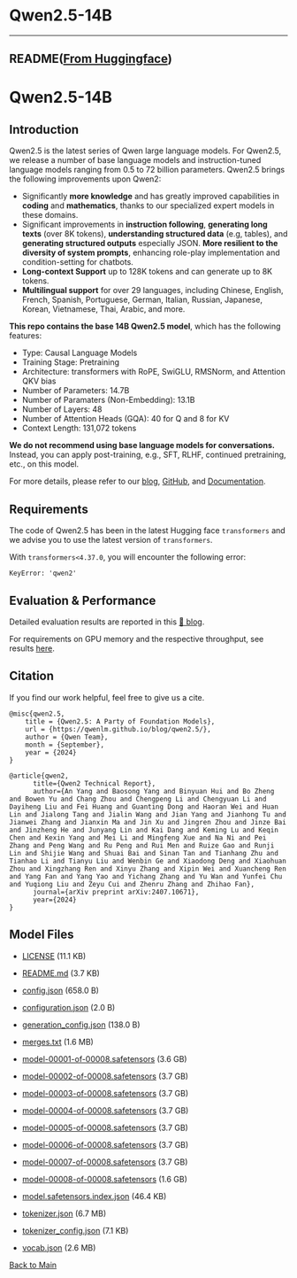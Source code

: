 
# Qwen2.5-14B
---


## README([From Huggingface](https://huggingface.co/Qwen/Qwen2.5-14B))



# Qwen2.5-14B

## Introduction

Qwen2.5 is the latest series of Qwen large language models. For Qwen2.5, we release a number of base language models and instruction-tuned language models ranging from 0.5 to 72 billion parameters. Qwen2.5 brings the following improvements upon Qwen2:

- Significantly **more knowledge** and has greatly improved capabilities in **coding** and **mathematics**, thanks to our specialized expert models in these domains.
- Significant improvements in **instruction following**, **generating long texts** (over 8K tokens), **understanding structured data** (e.g, tables), and **generating structured outputs** especially JSON. **More resilient to the diversity of system prompts**, enhancing role-play implementation and condition-setting for chatbots.
- **Long-context Support** up to 128K tokens and can generate up to 8K tokens.
- **Multilingual support** for over 29 languages, including Chinese, English, French, Spanish, Portuguese, German, Italian, Russian, Japanese, Korean, Vietnamese, Thai, Arabic, and more. 

**This repo contains the base 14B Qwen2.5 model**, which has the following features:
- Type: Causal Language Models
- Training Stage: Pretraining
- Architecture: transformers with RoPE, SwiGLU, RMSNorm, and Attention QKV bias
- Number of Parameters: 14.7B
- Number of Paramaters (Non-Embedding): 13.1B
- Number of Layers: 48
- Number of Attention Heads (GQA): 40 for Q and 8 for KV
- Context Length: 131,072 tokens

**We do not recommend using base language models for conversations.** Instead, you can apply post-training, e.g., SFT, RLHF, continued pretraining, etc., on this model.

For more details, please refer to our [blog](https://qwenlm.github.io/blog/qwen2.5/), [GitHub](https://github.com/QwenLM/Qwen2.5), and [Documentation](https://qwen.readthedocs.io/en/latest/).

## Requirements

The code of Qwen2.5 has been in the latest Hugging face `transformers` and we advise you to use the latest version of `transformers`.

With `transformers<4.37.0`, you will encounter the following error:
```
KeyError: 'qwen2'
```

## Evaluation & Performance

Detailed evaluation results are reported in this [📑 blog](https://qwenlm.github.io/blog/qwen2.5/).

For requirements on GPU memory and the respective throughput, see results [here](https://qwen.readthedocs.io/en/latest/benchmark/speed_benchmark.html).

## Citation

If you find our work helpful, feel free to give us a cite.

```
@misc{qwen2.5,
    title = {Qwen2.5: A Party of Foundation Models},
    url = {https://qwenlm.github.io/blog/qwen2.5/},
    author = {Qwen Team},
    month = {September},
    year = {2024}
}

@article{qwen2,
      title={Qwen2 Technical Report}, 
      author={An Yang and Baosong Yang and Binyuan Hui and Bo Zheng and Bowen Yu and Chang Zhou and Chengpeng Li and Chengyuan Li and Dayiheng Liu and Fei Huang and Guanting Dong and Haoran Wei and Huan Lin and Jialong Tang and Jialin Wang and Jian Yang and Jianhong Tu and Jianwei Zhang and Jianxin Ma and Jin Xu and Jingren Zhou and Jinze Bai and Jinzheng He and Junyang Lin and Kai Dang and Keming Lu and Keqin Chen and Kexin Yang and Mei Li and Mingfeng Xue and Na Ni and Pei Zhang and Peng Wang and Ru Peng and Rui Men and Ruize Gao and Runji Lin and Shijie Wang and Shuai Bai and Sinan Tan and Tianhang Zhu and Tianhao Li and Tianyu Liu and Wenbin Ge and Xiaodong Deng and Xiaohuan Zhou and Xingzhang Ren and Xinyu Zhang and Xipin Wei and Xuancheng Ren and Yang Fan and Yang Yao and Yichang Zhang and Yu Wan and Yunfei Chu and Yuqiong Liu and Zeyu Cui and Zhenru Zhang and Zhihao Fan},
      journal={arXiv preprint arXiv:2407.10671},
      year={2024}
}
```



## Model Files

- [LICENSE](https://paddlenlp.bj.bcebos.com/models/community/Qwen/Qwen2.5-14B/LICENSE) (11.1 KB)

- [README.md](https://paddlenlp.bj.bcebos.com/models/community/Qwen/Qwen2.5-14B/README.md) (3.7 KB)

- [config.json](https://paddlenlp.bj.bcebos.com/models/community/Qwen/Qwen2.5-14B/config.json) (658.0 B)

- [configuration.json](https://paddlenlp.bj.bcebos.com/models/community/Qwen/Qwen2.5-14B/configuration.json) (2.0 B)

- [generation_config.json](https://paddlenlp.bj.bcebos.com/models/community/Qwen/Qwen2.5-14B/generation_config.json) (138.0 B)

- [merges.txt](https://paddlenlp.bj.bcebos.com/models/community/Qwen/Qwen2.5-14B/merges.txt) (1.6 MB)

- [model-00001-of-00008.safetensors](https://paddlenlp.bj.bcebos.com/models/community/Qwen/Qwen2.5-14B/model-00001-of-00008.safetensors) (3.6 GB)

- [model-00002-of-00008.safetensors](https://paddlenlp.bj.bcebos.com/models/community/Qwen/Qwen2.5-14B/model-00002-of-00008.safetensors) (3.7 GB)

- [model-00003-of-00008.safetensors](https://paddlenlp.bj.bcebos.com/models/community/Qwen/Qwen2.5-14B/model-00003-of-00008.safetensors) (3.7 GB)

- [model-00004-of-00008.safetensors](https://paddlenlp.bj.bcebos.com/models/community/Qwen/Qwen2.5-14B/model-00004-of-00008.safetensors) (3.7 GB)

- [model-00005-of-00008.safetensors](https://paddlenlp.bj.bcebos.com/models/community/Qwen/Qwen2.5-14B/model-00005-of-00008.safetensors) (3.7 GB)

- [model-00006-of-00008.safetensors](https://paddlenlp.bj.bcebos.com/models/community/Qwen/Qwen2.5-14B/model-00006-of-00008.safetensors) (3.7 GB)

- [model-00007-of-00008.safetensors](https://paddlenlp.bj.bcebos.com/models/community/Qwen/Qwen2.5-14B/model-00007-of-00008.safetensors) (3.7 GB)

- [model-00008-of-00008.safetensors](https://paddlenlp.bj.bcebos.com/models/community/Qwen/Qwen2.5-14B/model-00008-of-00008.safetensors) (1.6 GB)

- [model.safetensors.index.json](https://paddlenlp.bj.bcebos.com/models/community/Qwen/Qwen2.5-14B/model.safetensors.index.json) (46.4 KB)

- [tokenizer.json](https://paddlenlp.bj.bcebos.com/models/community/Qwen/Qwen2.5-14B/tokenizer.json) (6.7 MB)

- [tokenizer_config.json](https://paddlenlp.bj.bcebos.com/models/community/Qwen/Qwen2.5-14B/tokenizer_config.json) (7.1 KB)

- [vocab.json](https://paddlenlp.bj.bcebos.com/models/community/Qwen/Qwen2.5-14B/vocab.json) (2.6 MB)


[Back to Main](../../)